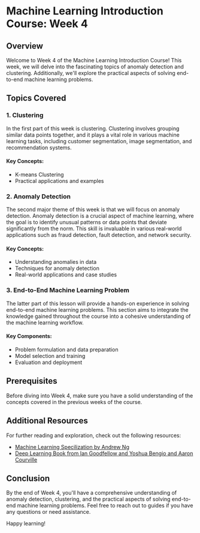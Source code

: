 # Machine Learning Introduction Course: Week 4

## Overview

Welcome to Week 4 of the Machine Learning Introduction Course! This week, we will delve into the fascinating topics of anomaly detection and clustering. Additionally, we'll explore the practical aspects of solving end-to-end machine learning problems.

## Topics Covered

### 1. Clustering

In the first part of this week is clustering. Clustering involves grouping similar data points together, and it plays a vital role in various machine learning tasks, including customer segmentation, image segmentation, and recommendation systems.

#### Key Concepts:
- K-means Clustering
- Practical applications and examples

### 2. Anomaly Detection

The second major theme of this week is that we will focus on anomaly detection. Anomaly detection is a crucial aspect of machine learning, where the goal is to identify unusual patterns or data points that deviate significantly from the norm. This skill is invaluable in various real-world applications such as fraud detection, fault detection, and network security.

#### Key Concepts:
- Understanding anomalies in data
- Techniques for anomaly detection
- Real-world applications and case studies


### 3. End-to-End Machine Learning Problem

The latter part of this lesson will provide a hands-on experience in solving end-to-end machine learning problems. This section aims to integrate the knowledge gained throughout the course into a cohesive understanding of the machine learning workflow.

#### Key Components:
- Problem formulation and data preparation
- Model selection and training
- Evaluation and deployment

## Prerequisites

Before diving into Week 4, make sure you have a solid understanding of the concepts covered in the previous weeks of the course.

## Additional Resources
For further reading and exploration, check out the following resources:
* [Machine Learning Specilization by Andrew Ng](https://www.coursera.org/specializations/machine-learning-introduction)
* [Deep Learning Book from Ian Goodfellow and Yoshua Bengio and Aaron Courville](https://www.deeplearningbook.org/)
## Conclusion

By the end of Week 4, you'll have a comprehensive understanding of anomaly detection, clustering, and the practical aspects of solving end-to-end machine learning problems. Feel free to reach out to guides if you have any questions or need assistance.

Happy learning!